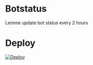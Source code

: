 # Botstatus
Lemme update bot status every 2 hours

# Deploy
[![Deploy](https://www.herokucdn.com/deploy/button.svg)](https://heroku.com/deploy?template=https://github.com/Hirusha-H/BotStatus)
